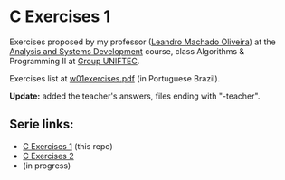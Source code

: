 # C Exercises 1

Exercises proposed by my professor ([Leandro Machado Oliveira](https://www.linkedin.com/in/leandro-machado-oliveira-%F0%9F%8C%BF%F0%9F%8C%BF%F0%9F%8C%BF-26440b73/)) at the [Analysis and Systems Development](https://www.ftec.com.br/bento-goncalves/presencial/graduacao/analise-e-desenvolvimento-de-sistemas/) course, class Algorithms & Programming II at [Group UNIFTEC](https://www.ftec.com.br/).

Exercises list at [w01exercises.pdf](w01exercises.pdf) (in Portuguese Brazil).

**Update:** added the teacher's answers, files ending with "-teacher".

## Serie links:

- [C Exercises 1](https://github.com/giovannipds/c-exercises1) (this repo)
- [C Exercises 2](https://github.com/giovannipds/c-exercises2)
- (in progress)
